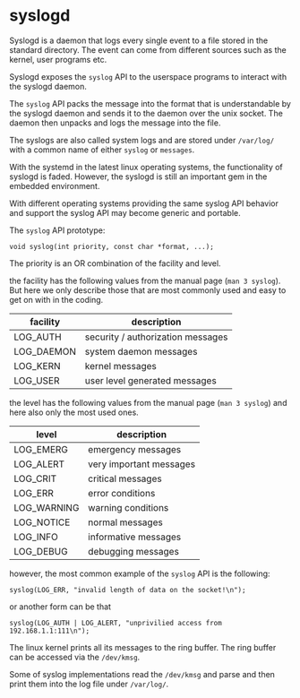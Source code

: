 # syslogd


Syslogd is a daemon that logs every single event to a file stored in the standard directory. The event can come from different sources such as the kernel, user programs etc.

Syslogd exposes the `syslog` API to the userspace programs to interact with the syslogd daemon.

The `syslog` API packs the message into the format that is understandable by the syslogd daemon and sends it to the daemon over the unix socket. The daemon then unpacks and logs the message into the file.

The syslogs are also called system logs and are stored under `/var/log/` with a common name of either `syslog` or `messages`.

With the systemd in the latest linux operating systems, the functionality of syslogd is faded. However, the syslogd is still an important gem in the embedded environment.

With different operating systems providing the same syslog API behavior and support the syslog API may become generic and portable.

The `syslog` API prototype:

`void syslog(int priority, const char *format, ...);`


The priority is an OR combination of the facility and level.

the facility has the following values from the manual page (`man 3 syslog`). But here we only describe those that are most commonly used and easy to get on with in the coding.

| facility | description |
| -- | -- |
| LOG_AUTH | security / authorization messages |
| LOG_DAEMON | system daemon messages |
| LOG_KERN | kernel messages |
| LOG_USER | user level generated messages |

the level has the following values from the manual page (`man 3 syslog`) and here also only the most used ones.

| level | description |
| -- | -- |
| LOG_EMERG | emergency messages |
| LOG_ALERT | very important messages |
| LOG_CRIT | critical messages |
| LOG_ERR | error conditions |
| LOG_WARNING |  warning conditions |
| LOG_NOTICE | normal messages |
| LOG_INFO | informative messages |
| LOG_DEBUG | debugging messages |

however, the most common example of the `syslog` API is the following:

`syslog(LOG_ERR, "invalid length of data on the socket!\n");`

or another form can be that

`syslog(LOG_AUTH | LOG_ALERT, "unprivilied access from 192.168.1.1:111\n");`

The linux kernel prints all its messages to the ring buffer. The ring buffer can be accessed via the `/dev/kmsg`.

Some of syslog implementations read the `/dev/kmsg` and parse and then print them into the log file under `/var/log/`.


